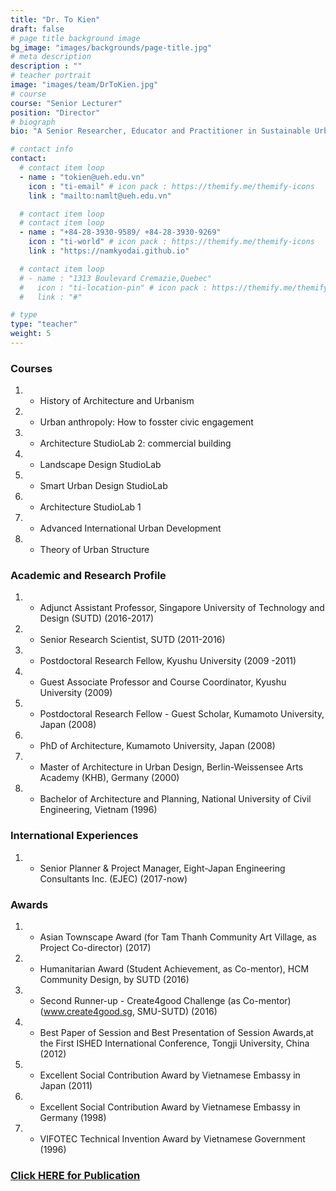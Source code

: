 ```yaml
---
title: "Dr. To Kien"
draft: false
# page title background image
bg_image: "images/backgrounds/page-title.jpg"
# meta description
description : ""
# teacher portrait
image: "images/team/DrToKien.jpg"
# course
course: "Senior Lecturer"
position: "Director"
# biograph
bio: "A Senior Researcher, Educator and Practitioner in Sustainable Urban Planning, Urban Design and Architecture, with 20+ year research-teaching-practice track at various international universities and companies, focusing on emergent Asian cities. A creative thinker, problem solver, social activist and change agent, who can work efficiently both in team and individually. Dr. Kien has also taught various modules, coordinated courses, as well as conducted a vast portfolio of academic and action research toward implementation. During his teaching process, he has gained much empirical knowledge through extensive fieldwork, interaction and collaboration with communities towards sustainability. Moreover, Dr. Kien had experience in leading a number of researches and quality publications, and delivering talks at numerous international venues. He has proudly won various grants, fellowships and awards, co-founded groups and co-lead them efficiently. Besides, he is truly well connected, not only in the Asian region but also many other countries."

# contact info
contact:
  # contact item loop
  - name : "tokien@ueh.edu.vn"
    icon : "ti-email" # icon pack : https://themify.me/themify-icons
    link : "mailto:namlt@ueh.edu.vn"

  # contact item loop
  # contact item loop
  - name : "+84-28-3930-9589/ +84-28-3930-9269"
    icon : "ti-world" # icon pack : https://themify.me/themify-icons
    link : "https://namkyodai.github.io"

  # contact item loop
  # - name : "1313 Boulevard Cremazie,Quebec"
  #   icon : "ti-location-pin" # icon pack : https://themify.me/themify-icons
  #   link : "#"

# type
type: "teacher"
weight: 5
---
```


### Courses
1. * History of Architecture and Urbanism
1. * Urban anthropoly: How to fosster civic engagement
1. * Architecture StudioLab 2: commercial building
1. * Landscape Design StudioLab
1. * Smart Urban Design StudioLab
1. * Architecture StudioLab 1
1. * Advanced International Urban Development
1. * Theory of Urban Structure

### Academic and Research Profile
1. * Adjunct Assistant Professor, Singapore University of Technology and Design (SUTD) (2016-2017) 
1. * Senior Research Scientist, SUTD (2011-2016)
1. * Postdoctoral Research Fellow, Kyushu University (2009 -2011)
1. * Guest Associate Professor and Course Coordinator, Kyushu University (2009)
1. * Postdoctoral Research Fellow - Guest Scholar, Kumamoto University, Japan (2008)
1. * PhD of Architecture, Kumamoto University, Japan (2008)
1. * Master of Architecture in Urban Design, Berlin-Weissensee Arts Academy (KHB), Germany (2000)
1. * Bachelor of Architecture and Planning, National University of Civil Engineering, Vietnam (1996)

### International Experiences
1. * Senior Planner & Project Manager, Eight-Japan Engineering Consultants Inc. (EJEC) (2017-now) 

### Awards
1. * Asian Townscape Award (for Tam Thanh Community Art Village, as Project Co-director) (2017)
1. * Humanitarian Award (Student Achievement, as Co-mentor), HCM Community Design, by SUTD (2016)
1. * Second Runner-up - Create4good Challenge (as Co-mentor) (www.create4good.sg, SMU-SUTD) (2016)
1. * Best Paper of Session and Best Presentation of Session Awards,at the First ISHED International Conference, Tongji University, China (2012)
1. * Excellent Social Contribution Award by Vietnamese Embassy in Japan (2011)
1. * Excellent Social Contribution Award by Vietnamese Embassy in Germany (1998)
1. * VIFOTEC Technical Invention Award by Vietnamese Government (1996)

### [Click HERE for Publication](https://www.researchgate.net/profile/Kien-To)
